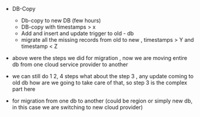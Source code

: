 - DB-Copy
    - Db-copy to new DB (few hours)
    - DB-copy with timestamps > x
    - Add and insert and update trigger to old - db
    - migrate all the missing records from old to new , timestamps > Y and timestamp < Z


- above were the steps we did for migration , now we are moving entire db from one cloud service provider to another
- we can still do 1 2, 4 steps what about the step 3 , any update coming to old db how are we going to take care of that, so step 3 is the complex part here

- for migration from one db to another (could be region or simply new db, in this case we are switching to new cloud provider)
    
